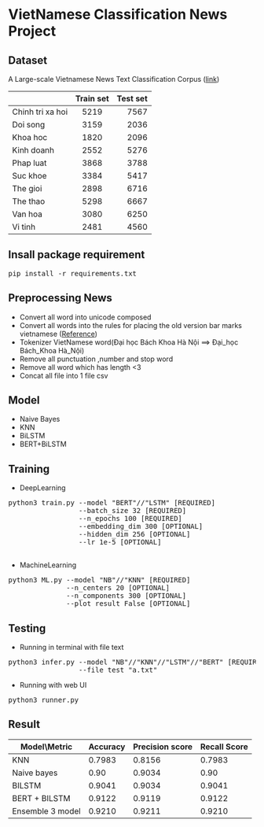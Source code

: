 # VietNamese Classification News Project 



## Dataset
A Large-scale Vietnamese News Text Classification Corpus ([link](https://github.com/duyvuleo/VNTC))

|                | Train set  | Test set  |
|----------------|:----------:|----------:|
|Chinh tri xa hoi|   5219     |  7567     |
|Doi song        |   3159     |  2036     |
|Khoa hoc        |   1820     |  2096     |
|Kinh doanh      |   2552     |  5276     |
|Phap luat       |   3868     |  3788     |
|Suc khoe        |   3384     |  5417     |
|The gioi        |   2898     |  6716     |
|The thao        |   5298     |  6667     |
|Van hoa         |   3080     |  6250     |
|Vi tinh         |   2481     |  4560     |

## Insall package requirement
<pre>
pip install -r requirements.txt 
</pre>

## Preprocessing News
- Convert all word into unicode composed 
- Convert all words into the rules for placing the old version bar marks vietnamese ([Reference](https://vi.wikipedia.org/wiki/Quy_t%E1%BA%AFc_%C4%91%E1%BA%B7t_d%E1%BA%A5u_thanh_trong_ch%E1%BB%AF_qu%E1%BB%91c_ng%E1%BB%AF))
- Tokenizer VietNamese word(Đại học Bách Khoa Hà Nội ==> Đại_học Bách_Khoa Hà_Nội)
- Remove all punctuation ,number and stop word 
- Remove all word which has length <3
- Concat all file into 1 file csv

## Model
- Naive Bayes
- KNN
- BiLSTM
- BERT+BiLSTM

## Training
- DeepLearning
<pre>
python3 train.py --model "BERT"//"LSTM" [REQUIRED] 
                 --batch_size 32 [REQUIRED] 
                 --n_epochs 100 [REQUIRED]  
                 --embedding_dim 300 [OPTIONAL]  
                 --hidden_dim 256 [OPTIONAL] 
                 --lr 1e-5 [OPTIONAL] 

</pre>

- MachineLearning 
<pre>
python3 ML.py --model "NB"//"KNN" [REQUIRED]  
              --n_centers 20 [OPTIONAL]
              --n_components 300 [OPTIONAL]
              --plot_result False [OPTIONAL]        
</pre>

## Testing
- Running in terminal with file text
<pre>
python3 infer.py --model "NB"//"KNN"//"LSTM"//"BERT" [REQUIRED]
                 --file_test "a.txt"   
</pre>
- Running with web UI
<pre>
python3 runner.py 
</pre>

## Result

| Model\Metric  | Accuracy | Precision score | Recall Score| 
|---------------|:---------|:----------------|:------------|
| KNN           |0.7983    | 0.8156          | 0.7983      |
| Naive bayes   | 0.90     | 0.9034          | 0.90        |
| BILSTM        | 0.9041   | 0.9034          | 0.9041      |
|BERT + BILSTM  | 0.9122   | 0.9119          | 0.9122      |
| Ensemble 3 model | 0.9210  | 0.9211        | 0.9210      |

